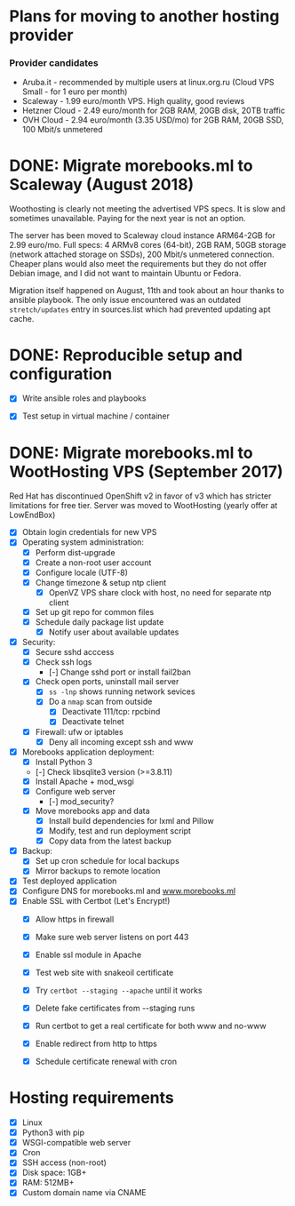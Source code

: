 # Plans for moving to another hosting provider

### Provider candidates

- Aruba.it - recommended by multiple users at linux.org.ru (Cloud VPS Small -
  for 1 euro per month)
- Scaleway - 1.99 euro/month VPS. High quality, good reviews
- Hetzner Cloud - 2.49 euro/month for 2GB RAM, 20GB disk, 20TB traffic
- OVH Cloud - 2.94 euro/month (3.35 USD/mo) for 2GB RAM, 20GB SSD, 100 Mbit/s
  unmetered


# DONE: Migrate morebooks.ml to Scaleway (August 2018)

Woothosting is clearly not meeting the advertised VPS specs. It is slow and
sometimes unavailable. Paying for the next year is not an option.

The server has been moved to Scaleway cloud instance ARM64-2GB for 2.99 euro/mo.
Full specs: 4 ARMv8 cores (64-bit), 2GB RAM, 50GB storage (network attached
storage on SSDs), 200 Mbit/s unmetered connection. Cheaper plans would also meet
the requirements but they do not offer Debian image, and I did not want to
maintain Ubuntu or Fedora.

Migration itself happened on August, 11th and took about an hour thanks to
ansible playbook. The only issue encountered was an outdated `stretch/updates`
entry in sources.list which had prevented updating apt cache.


# DONE: Reproducible setup and configuration

- [x] Write ansible roles and playbooks
- [x] Test setup in virtual machine / container


# DONE: Migrate morebooks.ml to WootHosting VPS (September 2017)

Red Hat has discontinued OpenShift v2 in favor of v3 which has stricter
limitations for free tier. Server was moved to WootHosting (yearly offer at
LowEndBox)

- [x] Obtain login credentials for new VPS
- [x] Operating system administration:
    - [x] Perform dist-upgrade
    - [x] Create a non-root user account
    - [x] Configure locale (UTF-8)
    - [x] Change timezone & setup ntp client
        - [x] OpenVZ VPS share clock with host, no need
            for separate ntp client
    - [x] Set up git repo for common files
    - [x] Schedule daily package list update
        - [x] Notify user about available updates
- [x] Security:
    - [x] Secure sshd acccess
    - [x] Check ssh logs
        - [-] Change sshd port or install fail2ban
    - [x] Check open ports, uninstall mail server
        - [x] `ss -lnp` shows running network sevices
        - [x] Do a `nmap` scan from outside
            - [x] Deactivate 111/tcp: rpcbind
            - [x] Deactivate telnet
    - [x] Firewall: ufw or iptables
        - [x] Deny all incoming except ssh and www
- [x] Morebooks application deployment:
    - [x] Install Python 3
    - [-] Check libsqlite3 version (>=3.8.11)
    - [x] Install Apache + mod_wsgi
    - [x] Configure web server
        - [-] mod_security?
    - [x] Move morebooks app and data
        - [x] Install build dependencies for lxml and Pillow
        - [x] Modify, test and run deployment script
        - [x] Copy data from the latest backup
- [x] Backup:
    - [x] Set up cron schedule for local backups
    - [x] Mirror backups to remote location
- [x] Test deployed application
- [x] Configure DNS for morebooks.ml and www.morebooks.ml
- [x] Enable SSL with Certbot (Let's Encrypt!)
    - [x] Allow https in firewall
    - [x] Make sure web server listens on port 443
    - [x] Enable ssl module in Apache
    - [x] Test web site with snakeoil certificate
    - [x] Try `certbot --staging --apache` until it works
    - [x] Delete fake certificates from --staging runs
    - [x] Run certbot to get a real certificate for both www and no-www
    - [x] Enable redirect from http to https
    - [x] Schedule certificate renewal with cron


# Hosting requirements

- [x] Linux
- [x] Python3 with pip
- [x] WSGI-compatible web server
- [x] Cron
- [x] SSH access (non-root)
- [x] Disk space: 1GB+
- [x] RAM: 512MB+
- [x] Custom domain name via CNAME

